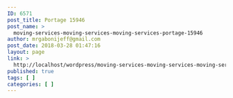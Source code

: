 ```yaml
---
ID: 6571
post_title: Portage 15946
post_name: >
  moving-services-moving-services-moving-services-portage-15946
author: mrgabonijeff@gmail.com
post_date: 2018-03-28 01:47:16
layout: page
link: >
  http://localhost/wordpress/moving-services-moving-services-moving-services-portage-15946/
published: true
tags: [ ]
categories: [ ]
---
```

